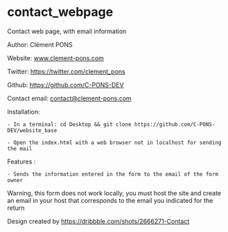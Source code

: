 # contact_webpage
Contact web page, with email information

Author: Clément PONS

Website: www.clement-pons.com

Twitter: https://twitter.com/clement_pons

Github: https://github.com/C-PONS-DEV

Contact email: contact@clement-pons.com

Installation:

    - In a terminal: cd Desktop && git clone https://github.com/C-PONS-DEV/website_base

    - Open the index.html with a web browser not in localhost for sending the mail
    
Features :

    - Sends the information entered in the form to the email of the form owner
    


Warning, this form does not work locally, you must host the site and create an email in your host that corresponds to the email you indicated for the return

Design created by https://dribbble.com/shots/2666271-Contact
